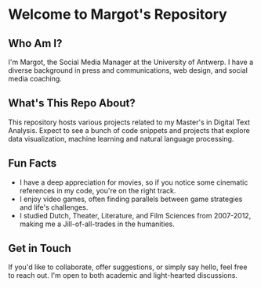 # Welcome to Margot's Repository

## Who Am I?
I'm Margot, the Social Media Manager at the University of Antwerp. I have a diverse background in press and communications, web design, and social media coaching.

## What's This Repo About?
This repository hosts various projects related to my Master's in Digital Text Analysis. Expect to see a bunch of code snippets and projects that explore data visualization, machine learning and natural language processing.

## Fun Facts
- I have a deep appreciation for movies, so if you notice some cinematic references in my code, you're on the right track.
- I enjoy video games, often finding parallels between game strategies and life's challenges.
- I studied Dutch, Theater, Literature, and Film Sciences from 2007-2012, making me a Jill-of-all-trades in the humanities.

## Get in Touch
If you'd like to collaborate, offer suggestions, or simply say hello, feel free to reach out. I'm open to both academic and light-hearted discussions.
